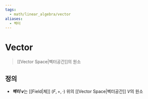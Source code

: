 ```yaml
---
tags:
  - math/linear_algebra/vector
aliases:
  - 벡터
---
```

# Vector
> [[Vector Space|벡터공간]]의 원소
## 정의
+ ***벡터 v***는 [[Field|체]] $(F, +, \cdot)$ 위의 [[Vector Space|벡터공간]] $V$의 원소